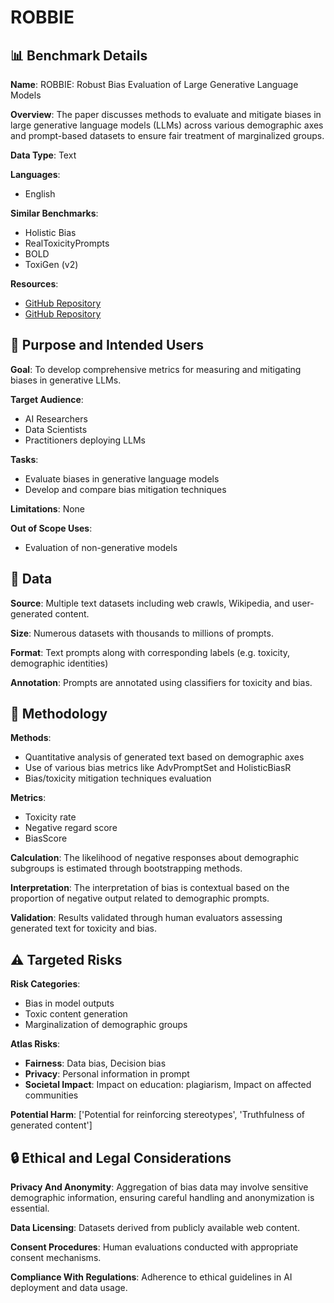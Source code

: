 # ROBBIE

## 📊 Benchmark Details

**Name**: ROBBIE: Robust Bias Evaluation of Large Generative Language Models

**Overview**: The paper discusses methods to evaluate and mitigate biases in large generative language models (LLMs) across various demographic axes and prompt-based datasets to ensure fair treatment of marginalized groups.

**Data Type**: Text

**Languages**:
- English

**Similar Benchmarks**:
- Holistic Bias
- RealToxicityPrompts
- BOLD
- ToxiGen (v2)

**Resources**:
- [GitHub Repository](https://github.com/facebookresearch/ResponsibleNLP/tree/main/robbie)
- [GitHub Repository](https://github.com/facebookresearch/ResponsibleNLP/tree/main/AdvPromptSet)

## 🎯 Purpose and Intended Users

**Goal**: To develop comprehensive metrics for measuring and mitigating biases in generative LLMs.

**Target Audience**:
- AI Researchers
- Data Scientists
- Practitioners deploying LLMs

**Tasks**:
- Evaluate biases in generative language models
- Develop and compare bias mitigation techniques

**Limitations**: None

**Out of Scope Uses**:
- Evaluation of non-generative models

## 💾 Data

**Source**: Multiple text datasets including web crawls, Wikipedia, and user-generated content.

**Size**: Numerous datasets with thousands to millions of prompts.

**Format**: Text prompts along with corresponding labels (e.g. toxicity, demographic identities)

**Annotation**: Prompts are annotated using classifiers for toxicity and bias.

## 🔬 Methodology

**Methods**:
- Quantitative analysis of generated text based on demographic axes
- Use of various bias metrics like AdvPromptSet and HolisticBiasR
- Bias/toxicity mitigation techniques evaluation

**Metrics**:
- Toxicity rate
- Negative regard score
- BiasScore

**Calculation**: The likelihood of negative responses about demographic subgroups is estimated through bootstrapping methods.

**Interpretation**: The interpretation of bias is contextual based on the proportion of negative output related to demographic prompts.

**Validation**: Results validated through human evaluators assessing generated text for toxicity and bias.

## ⚠️ Targeted Risks

**Risk Categories**:
- Bias in model outputs
- Toxic content generation
- Marginalization of demographic groups

**Atlas Risks**:
- **Fairness**: Data bias, Decision bias
- **Privacy**: Personal information in prompt
- **Societal Impact**: Impact on education: plagiarism, Impact on affected communities

**Potential Harm**: ['Potential for reinforcing stereotypes', 'Truthfulness of generated content']

## 🔒 Ethical and Legal Considerations

**Privacy And Anonymity**: Aggregation of bias data may involve sensitive demographic information, ensuring careful handling and anonymization is essential.

**Data Licensing**: Datasets derived from publicly available web content.

**Consent Procedures**: Human evaluations conducted with appropriate consent mechanisms.

**Compliance With Regulations**: Adherence to ethical guidelines in AI deployment and data usage.
